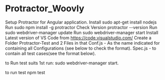 # Protractor_Woovly

Setup Protractor for Angular application.
Install sudo apt-get install nodejs
Run sudo npm install -g protractor
Check Version protractor --version
Run sudo webdriver-manager update 
Run sudo webdriver-manager start 
Install Latest version of VS Code from https://code.visualstudio.com/ 
Create a Folder Protractor-Test and 2 Files in that 
Conf.js - As the name indicated for containing all Configurations (see below to check the format).
Spec.js - to contain all test cases(see the format below).



to Run test suits 1st run:
sudo webdriver-manager start.

to run test
npm test
